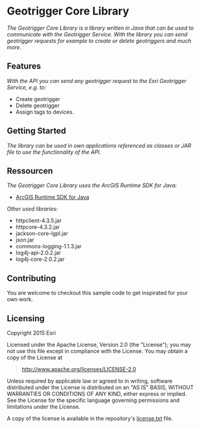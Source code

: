# **Geotrigger Core Library**

*The Geotrigger Core Library is a library written in Java that can be used to communicate with the Geotrigger Service. With the library you can send geotrigger requests for example to create or delete geotriggers and much more.*


## **Features** 
*With the API you can send any geotrigger request to the Esri Geotrigger Service, e.g. to:*
* Create geotrigger
* Delete geotrigger
* Assign tags to devices.

## **Getting Started**

*The library can be used in own applications referenced as classes or JAR file to use the functionality of the API.*


## **Ressourcen**

*The Geotrigger Core Library uses the ArcGIS Runtime SDK for Java:*

* [ArcGIS Runtime SDK for Java](https://developers.arcgis.com/java/ "")

*Other used libraries:*
* httpclient-4.3.5.jar
* httpcore-4.3.2.jar
* jackson-core-lgpl.jar
* json.jar
* commons-logging-1.1.3.jar
* log4j-api-2.0.2.jar
* log4j-core-2.0.2.jar

## **Contributing**

You are welcome to checkout this sample code to get inspirated for your own work.

## **Licensing**

Copyright 2015 Esri

Licensed under the Apache License, Version 2.0 (the "License");
you may not use this file except in compliance with the License.
You may obtain a copy of the License at

> http://www.apache.org/licenses/LICENSE-2.0

Unless required by applicable law or agreed to in writing, software
distributed under the License is distributed on an "AS IS" BASIS,
WITHOUT WARRANTIES OR CONDITIONS OF ANY KIND, either express or implied.
See the License for the specific language governing permissions and
limitations under the License.

A copy of the license is available in the repository's [license.txt]( https://raw.github.com/Esri/esri-leaflet/master/license.txt) file.
